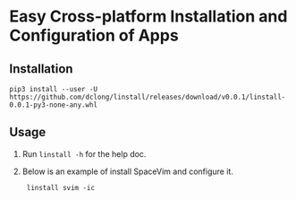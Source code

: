 # Easy Cross-platform Installation and Configuration of Apps

## Installation
```
pip3 install --user -U https://github.com/dclong/linstall/releases/download/v0.0.1/linstall-0.0.1-py3-none-any.whl
```
## Usage

1. Run `linstall -h` for the help doc.

2. Below is an example of install SpaceVim and configure it.

        linstall svim -ic
